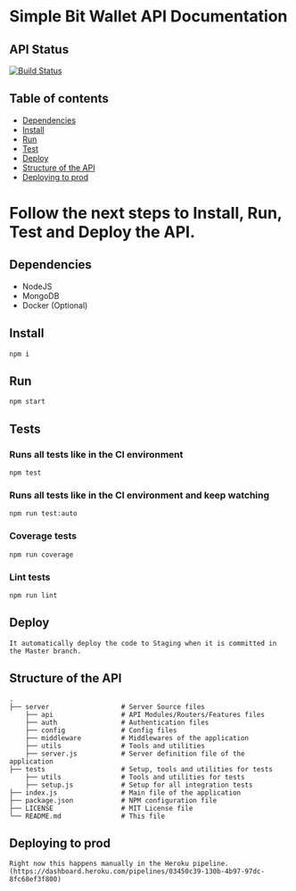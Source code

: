 # Simple Bit Wallet API Documentation

## API Status
[![Build Status](https://semaphoreci.com/api/v1/silvamarcel/simplebitwalletserver/branches/master/badge.svg)](https://semaphoreci.com/silvamarcel/simplebitwalletserver)

## Table of contents

* [Dependencies](#dependencies)
* [Install](#install)
* [Run](#run)
* [Test](#test)
* [Deploy](#deploy)
* [Structure of the API](#structure-of-the-api)
* [Deploying to prod](#deploying-to-prod)

# Follow the next steps to Install, Run, Test and Deploy the API.

## Dependencies
    
* NodeJS
* MongoDB
* Docker (Optional)

## Install
```
npm i
```

## Run
```
npm start
```

## Tests
### Runs all tests like in the CI environment
```
npm test
```
### Runs all tests like in the CI environment and keep watching
```
npm run test:auto
```
### Coverage tests
```
npm run coverage
```
### Lint tests
```
npm run lint
```

## Deploy
```
It automatically deploy the code to Staging when it is committed in the Master branch.
```

## Structure of the API

    .
    ├── server                  # Server Source files
        ├── api                 # API Modules/Routers/Features files
        ├── auth                # Authentication files
        ├── config              # Config files
        ├── middleware          # Middlewares of the application
        ├── utils               # Tools and utilities
        ├── server.js           # Server definition file of the application
    ├── tests                   # Setup, tools and utilities for tests
        ├── utils               # Tools and utilities for tests
        ├── setup.js            # Setup for all integration tests
    ├── index.js                # Main file of the application
    ├── package.json            # NPM configuration file
    ├── LICENSE                 # MIT License file
    └── README.md               # This file

## Deploying to prod 
```
Right now this happens manually in the Heroku pipeline. (https://dashboard.heroku.com/pipelines/03450c39-130b-4b97-97dc-8fc68ef3f800)
```

